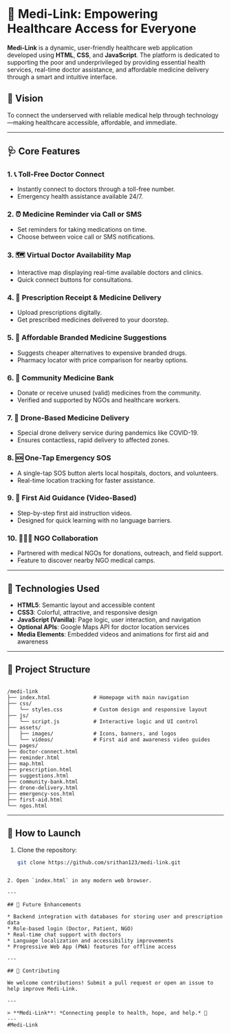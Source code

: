 
# 💊 Medi-Link: Empowering Healthcare Access for Everyone

**Medi-Link** is a dynamic, user-friendly healthcare web application developed using **HTML**, **CSS**, and **JavaScript**. The platform is dedicated to supporting the poor and underprivileged by providing essential health services, real-time doctor assistance, and affordable medicine delivery through a smart and intuitive interface.

## 🌟 Vision
To connect the underserved with reliable medical help through technology—making healthcare accessible, affordable, and immediate.

---

## 🩺 Core Features

### 1. 📞 Toll-Free Doctor Connect
- Instantly connect to doctors through a toll-free number.
- Emergency health assistance available 24/7.

### 2. ⏰ Medicine Reminder via Call or SMS
- Set reminders for taking medications on time.
- Choose between voice call or SMS notifications.

### 3. 🗺️ Virtual Doctor Availability Map
- Interactive map displaying real-time available doctors and clinics.
- Quick connect buttons for consultations.

### 4. 📄 Prescription Receipt & Medicine Delivery
- Upload prescriptions digitally.
- Get prescribed medicines delivered to your doorstep.

### 5. 💊 Affordable Branded Medicine Suggestions
- Suggests cheaper alternatives to expensive branded drugs.
- Pharmacy locator with price comparison for nearby options.

### 6. 🤝 Community Medicine Bank
- Donate or receive unused (valid) medicines from the community.
- Verified and supported by NGOs and healthcare workers.

### 7. 🚁 Drone-Based Medicine Delivery
- Special drone delivery service during pandemics like COVID-19.
- Ensures contactless, rapid delivery to affected zones.

### 8. 🆘 One-Tap Emergency SOS
- A single-tap SOS button alerts local hospitals, doctors, and volunteers.
- Real-time location tracking for faster assistance.

### 9. 🎥 First Aid Guidance (Video-Based)
- Step-by-step first aid instruction videos.
- Designed for quick learning with no language barriers.

### 10. 🧑‍🤝‍🧑 NGO Collaboration
- Partnered with medical NGOs for donations, outreach, and field support.
- Feature to discover nearby NGO medical camps.

---

## 🧰 Technologies Used

- **HTML5**: Semantic layout and accessible content
- **CSS3**: Colorful, attractive, and responsive design
- **JavaScript (Vanilla)**: Page logic, user interaction, and navigation
- **Optional APIs**: Google Maps API for doctor location services
- **Media Elements**: Embedded videos and animations for first aid and awareness

---

## 📁 Project Structure

```

/medi-link
├── index.html              # Homepage with main navigation
├── css/
│   └── styles.css          # Custom design and responsive layout
├── js/
│   └── script.js           # Interactive logic and UI control
├── assets/
│   ├── images/             # Icons, banners, and logos
│   └── videos/             # First aid and awareness video guides
└── pages/
├── doctor-connect.html
├── reminder.html
├── map.html
├── prescription.html
├── suggestions.html
├── community-bank.html
├── drone-delivery.html
├── emergency-sos.html
├── first-aid.html
└── ngos.html

````

---

## 🚀 How to Launch

1. Clone the repository:
   ```bash
   git clone https://github.com/srithan123/medi-link.git
````

2. Open `index.html` in any modern web browser.

---

## 📌 Future Enhancements

* Backend integration with databases for storing user and prescription data
* Role-based login (Doctor, Patient, NGO)
* Real-time chat support with doctors
* Language localization and accessibility improvements
* Progressive Web App (PWA) features for offline access

---

## 🤝 Contributing

We welcome contributions! Submit a pull request or open an issue to help improve Medi-Link.

---

> **Medi-Link**: *Connecting people to health, hope, and help.* 💖
---
#Medi-Link
